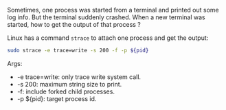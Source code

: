 Sometimes, one process was started from a terminal and printed out some log info. But the terminal suddenly crashed. When a new terminal was started, how to get the output of that process ?

Linux has a command `strace` to attach one process and get the output:

```bash
sudo strace -e trace=write -s 200 -f -p ${pid}
```

Args:

* -e trace=write: only trace write system call.
* -s 200: maximum string size to print.
* -f: include forked child processes.
* -p ${pid}: target process id.
    
